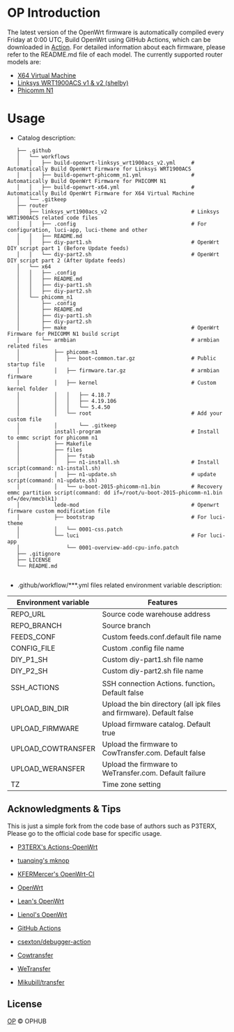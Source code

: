 # OP Introduction

The latest version of the OpenWrt firmware is automatically compiled every Friday at 0:00 UTC, Build OpenWrt using GitHub Actions, which can be downloaded in [Action](https://github.com/ophub/op/actions). For detailed information about each firmware, please refer to the README.md file of each model. The currently supported router models are: 

- [X64 Virtual Machine](https://github.com/ophub/op/tree/master/router/x64)
- [Linksys WRT1900ACS v1 & v2 (shelby)](https://github.com/ophub/op/tree/master/router/linksys_wrt1900acs_v2)
- [Phicomm N1](https://github.com/ophub/op/tree/master/router/phicomm_n1)

# Usage

* Catalog description:
```shell script **
   ├── .github
   │   └── workflows                        
   │   │   ├── build-openwrt-linksys_wrt1900acs_v2.yml     # Automatically Build OpenWrt Firmware for Linksys WRT1900ACS
   │   │   ├── build-openwrt-phicomm_n1.yml                # Automatically Build OpenWrt Firmware for PHICOMM N1
   │   │   ├── build-openwrt-x64.yml                       # Automatically Build OpenWrt Firmware for X64 Virtual Machine
   │   └── .gitkeep
   ├── router
   │   ├── linksys_wrt1900acs_v2                           # Linksys WRT1900ACS related code files
   │   │   ├── .config                                     # For configuration, luci-app, luci-theme and other
   │   │   ├── README.md            
   │   │   ├── diy-part1.sh                                # OpenWrt DIY script part 1 (Before Update feeds)
   │   │   └── diy-part2.sh                                # OpenWrt DIY script part 2 (After Update feeds)
   │   └── x64                        
   │   │   ├── .config            
   │   │   ├── README.md            
   │   │   ├── diy-part1.sh            
   │   │   ├── diy-part2.sh
   │   └── phicomm_n1                        
   │       ├── .config            
   │       ├── README.md            
   │       ├── diy-part1.sh            
   │       ├── diy-part2.sh            
   │       ├── make                                        # OpenWrt Firmware for PHICOMM N1 build script
   │       └── armbian                                     # armbian related files
   │           ├── phicomm-n1
   │           │   ├── boot-common.tar.gz                  # Public startup file
   │           │   ├── firmware.tar.gz                     # armbian firmware
   │           │   ├── kernel                              # Custom kernel folder
   │           │   │   ├── 4.18.7   
   │           │   │   ├── 4.19.106                  
   │           │   │   └── 5.4.50   
   │           │   └── root                                # Add your custom file
   │           │       └── .gitkeep  
   │           install-program                             # Install to emmc script for phicomm n1
   │           ├── Makefile            
   │           ├── files
   │           │   ├── fstab 
   │           │   ├── n1-install.sh                       # Install script(command: n1-install.sh)
   │           │   ├── n1-update.sh                        # update script(command: n1-update.sh)
   │           │   └── u-boot-2015-phicomm-n1.bin          # Recovery emmc partition script(command: dd if=/root/u-boot-2015-phicomm-n1.bin of=/dev/mmcblk1)
   │           lede-mod                                    # Openwrt firmware custom modification file
   │           ├── bootstrap                               # For luci-theme
   │           │   └── 0001-css.patch
   │           └── luci                                    # For luci-app
   │               └── 0001-overview-add-cpu-info.patch 
   ├── .gitignore
   ├── LICENSE            
   └── README.md
   
```
* .github/workflow/***.yml files related environment variable description:

| Environment variable | Features |
| ---- | ---- |
| REPO_URL | Source code warehouse address |
| REPO_BRANCH | Source branch |
| FEEDS_CONF | Custom feeds.conf.default file name |
| CONFIG_FILE | Custom .config file name |
| DIY_P1_SH | Custom diy-part1.sh file name |
| DIY_P2_SH | Custom diy-part2.sh file name |
| SSH_ACTIONS | SSH connection Actions. function。Default false |
| UPLOAD_BIN_DIR | Upload the bin directory (all ipk files and firmware). Default false |
| UPLOAD_FIRMWARE | Upload firmware catalog. Default true |
| UPLOAD_COWTRANSFER | Upload the firmware to CowTransfer.com. Default false |
| UPLOAD_WERANSFER | Upload the firmware to WeTransfer.com. Default failure |
| TZ | Time zone setting |


## Acknowledgments & Tips

This is just a simple fork from the code base of authors such as P3TERX, Please go to the official code base for specific usage. 

- [P3TERX's Actions-OpenWrt](https://github.com/P3TERX/Actions-OpenWrt)
- [tuanqing's mknop](https://github.com/tuanqing/mknop)
- [KFERMercer's OpenWrt-CI](https://github.com/KFERMercer/OpenWrt-CI)

- [OpenWrt](https://github.com/openwrt/openwrt)
- [Lean's OpenWrt](https://github.com/coolsnowwolf/lede)
- [Lienol's OpenWrt](https://github.com/Lienol/openwrt)

- [GitHub Actions](https://github.com/features/actions)
- [csexton/debugger-action](https://github.com/csexton/debugger-action)
- [Cowtransfer](https://cowtransfer.com)
- [WeTransfer](https://wetransfer.com/)
- [Mikubill/transfer](https://github.com/Mikubill/transfer)

## License

[OP](https://github.com/ophub/op/blob/master/LICENSE) © OPHUB
